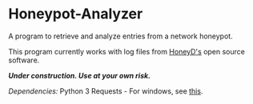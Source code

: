 Honeypot-Analyzer
=================

A program to retrieve and analyze entries from a network honeypot.

This program currently works with log files from [HoneyD's](http://www.honeyd.org) open source software.

***Under construction. Use at your own risk.***


*Dependencies:*
Python 3
	Requests - For windows, see [this](http://stackoverflow.com/questions/1449494/how-do-i-install-python-packages-on-windows).
	